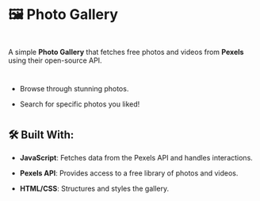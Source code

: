 # 🖼️ Photo Gallery

#

A simple **Photo Gallery** that fetches free photos and videos from **Pexels** using their open-source API.

# 

- Browse through stunning photos.

- Search for specific photos you liked!

# 

## 🛠 Built With:

- **JavaScript**: Fetches data from the Pexels API and handles interactions.

- **Pexels API**: Provides access to a free library of photos and videos.

- **HTML/CSS**: Structures and styles the gallery.

